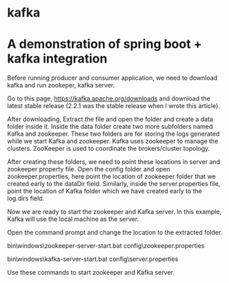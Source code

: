 # kafka
# A demonstration of spring boot + kafka integration

Before running producer and consumer application, we need to download kafka and run zookeper, kafka server.

Go to this page, https://kafka.apache.org/downloads and download the latest stable release (2.2.1 was the stable release when I wrote this article).

After downloading, Extract the file and open the folder and create a data folder inside it. Inside the data folder create two more subfolders named Kafka and zookeeper. These two folders are for storing the logs generated while we start Kafka and zookeeper. Kafka uses zookeeper to manage the clusters. ZooKeeper is used to coordinate the brokers/cluster topology.

After creating these folders, we need to point these locations in server and zookeeper property file. Open the config folder and open zookeeper.properties, here point the location of zookeeper folder that we created early to the dataDir field. Similarly, inside the server.properties file, point the location of Kafka folder which we have created early to the log.dirs field.

Now we are ready to start the zookeeper and Kafka server. In this example, Kafka will use the local machine as the server.

Open the command prompt and change the location to the extracted folder.

bin\windows\zookeeper-server-start.bat config\zookeeper.properties

bin\windows\kafka-server-start.bat config\server.properties

Use these commands to start zookeeper and Kafka server.
